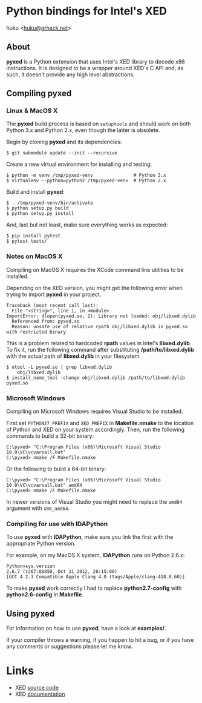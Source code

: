 # Python bindings for Intel's XED

huku &lt;[huku@grhack.net](mailto:huku@grhack.net)&gt;


## About

**pyxed** is a Python extension that uses Intel's XED library to decode x86
instructions. It is designed to be a wrapper around XED's C API and, as such,
it doesn't provide any high level abstractions.


## Compiling pyxed

### Linux &amp; MacOS X

The **pyxed** build process is based on `setuptools` and should work on both
Python 3.x and Python 2.x, even though the latter is obsolete.

Begin by cloning **pyxed** and its dependencies:

    $ git submodule update --init --recursive

Create a new virtual environment for installing and testing:

    $ python -m venv /tmp/pyxed-venv               # Python 3.x
    $ virtualenv --python=python2 /tmp/pyxed-venv  # Python 2.x

Build and install **pyxed**:

    $ . /tmp/pyxed-venv/bin/activate
    $ python setup.py build
    $ python setup.py install

And, last but not least, make sure everything works as expected:

    $ pip install pytest
    $ pytest tests/


### Notes on MacOS X

Compiling on MacOS X requires the XCode command line utilities to be installed.

Depending on the XED version, you might get the following error when trying to
import **pyxed** in your project.

    Traceback (most recent call last):
      File "<string>", line 1, in <module>
    ImportError: dlopen(pyxed.so, 2): Library not loaded: obj/libxed.dylib
      Referenced from: pyxed.so
      Reason: unsafe use of relative rpath obj/libxed.dylib in pyxed.so with restricted binary

This is a problem related to hardcoded **rpath** values in Intel's **libxed.dylib**.
To fix it, run the following command after substituting **/path/to/libxed.dylib**
with the actual path of **libxed.dylib** in your filesystem.

    $ otool -L pyxed.so | grep libxed.dylib
        obj/libxed.dylib
    $ install_name_tool -change obj/libxed.dylib /path/to/libxed.dylib pyxed.so


### Microsoft Windows

Compiling on Microsoft Windows requires Visual Studio to be installed.

First set `PYTHON27_PREFIX` and `XED_PREFIX` in **Makefile.nmake** to the location
of Python and XED on your system accordingly. Then, run the following commands
to build a 32-bit binary:

    C:\pyxed> "C:\Program Files (x86)\Microsoft Visual Studio 10.0\VC\vcvarsall.bat"
    C:\pyxed> nmake /F Makefile.nmake

Or the following to build a 64-bit binary:

    C:\pyxed> "C:\Program Files (x86)\Microsoft Visual Studio 10.0\VC\vcvarsall.bat" amd64
    C:\pyxed> nmake /F Makefile.nmake

In newer versions of Visual Studio you might need to replace the `amd64` argument
with `x86_amd64`.


### Compiling for use with IDAPython

To use **pyxed** with **IDAPython**, make sure you link the first with the
appropriate Python version.

For example, on my MacOS X system, **IDAPython** runs on Python 2.6.x:

    Python>sys.version
    2.6.7 (r267:88850, Oct 11 2012, 20:15:00)
    [GCC 4.2.1 Compatible Apple Clang 4.0 (tags/Apple/clang-418.0.60)]

To make **pyxed** work correctly I had to replace **python2.7-config** with
**python2.6-config** in **Makefile**.


## Using pyxed

For information on how to use **pyxed**, have a look at **examples/**.

If your compiler throws a warning, if you happen to hit a bug, or if you have
any comments or suggestions please let me know.


# Links

  * XED [source code](https://github.com/intelxed)
  * XED [documentation](https://intelxed.github.io/)
